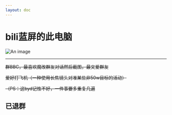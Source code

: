 ```yaml
---
layout: doc
---
```

# bili蓝屏的此电脑
![An image](http://q1.qlogo.cn/g?b=qq&nk=526143918&s=160)
_________________
~~群BBC，最喜欢魔改群友对话然后截图，最文爱群友~~

~~爱好打飞机（一种使用长焦镜头对准某些非50w目标的活动）~~

~~（PS：这byd记性不好，一件事要多重复几遍~~

## 已退群